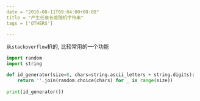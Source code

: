 ```yaml
---
date = "2016-08-11T09:04:00+08:00"
title = "产生任意长度随机字符串"
tags = ['OTHERS']

---
```


从`stackoverflow`扒的, 比较常用的一个功能
```python
import random
import string

def id_generator(size=8, chars=string.ascii_letters + string.digits):
    return ''.join(random.choice(chars) for _ in range(size))
    
print(id_generator())
```
